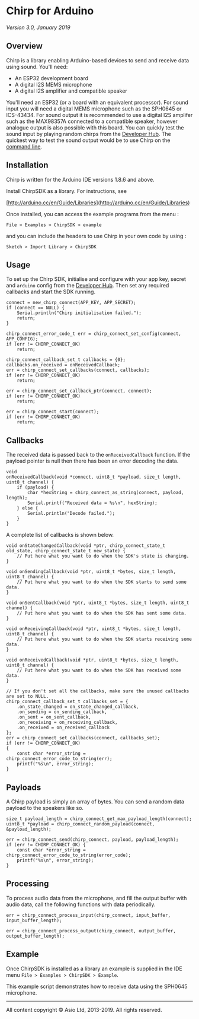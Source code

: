 # Chirp for Arduino

*Version 3.0, January 2019*

## Overview

Chirp is a library enabling Arduino-based devices to send and receive data using sound. You'll need:

 * An ESP32 development board
 * A digital I2S MEMS microphone
 * A digital I2S amplifier and compatible speaker

You'll need an ESP32 (or a board with an equivalent processor). For sound input you will need a digital MEMS microphone such as the SPH0645 or ICS-43434. For sound output it is recommended to use a digital I2S amplifer such as the MAX98357A connected to a compatible speaker, however analogue output is also possible with this board.
You can quickly test the sound input by playing random chirps from the [Developer Hub](https://developers.chirp.io). The quickest way to test the sound output would be to use Chirp on the [command line](https://developers.chirp.io/docs/tutorials/command-line).

## Installation

Chirp is written for the Arduino IDE versions 1.8.6 and above.

Install ChirpSDK as a library. For instructions, see

[http://arduino.cc/en/Guide/Libraries](http://arduino.cc/en/Guide/Libraries)

Once installed, you can access the example programs from the menu :

```File > Examples > ChirpSDK > example ```

and you can include the headers to use Chirp in your own code by using :

```Sketch > Import Library > ChirpSDK```

## Usage

To set up the Chirp SDK, initialise and configure with your app key, secret and `arduino` config from the [Developer Hub](https://developers.chirp.io). Then set any required callbacks and start the SDK running.

    connect = new_chirp_connect(APP_KEY, APP_SECRET);
    if (connect == NULL) {
        Serial.println("Chirp initialisation failed.");
        return;
    }

    chirp_connect_error_code_t err = chirp_connect_set_config(connect, APP_CONFIG);
    if (err != CHIRP_CONNECT_OK)
        return;

    chirp_connect_callback_set_t callbacks = {0};
    callbacks.on_received = onReceivedCallback;
    err = chirp_connect_set_callbacks(connect, callbacks);
    if (err != CHIRP_CONNECT_OK)
        return;

    err = chirp_connect_set_callback_ptr(connect, connect);
    if (err != CHIRP_CONNECT_OK)
        return;

    err = chirp_connect_start(connect);
    if (err != CHIRP_CONNECT_OK)
        return;

## Callbacks

The received data is passed back to the `onReceivedCallback` function. If the payload pointer is null then there has been an error decoding the data.

    void
    onReceivedCallback(void *connect, uint8_t *payload, size_t length, uint8_t channel) {
        if (payload) {
            char *hexString = chirp_connect_as_string(connect, payload, length);
            Serial.printf("Received data = %s\n", hexString);
        } else {
            Serial.println("Decode failed.");
        }
    }

A complete list of callbacks is shown below.

    void onStateChangedCallback(void *ptr, chirp_connect_state_t old_state, chirp_connect_state_t new_state) {
        // Put here what you want to do when the SDK's state is changing.
    }

    void onSendingCallback(void *ptr, uint8_t *bytes, size_t length, uint8_t channel) {
        // Put here what you want to do when the SDK starts to send some data.
    }

    void onSentCallback(void *ptr, uint8_t *bytes, size_t length, uint8_t channel) {
        // Put here what you want to do when the SDK has sent some data.
    }

    void onReceivingCallback(void *ptr, uint8_t *bytes, size_t length, uint8_t channel) {
        // Put here what you want to do when the SDK starts receiving some data.
    }

    void onReceivedCallback(void *ptr, uint8_t *bytes, size_t length, uint8_t channel) {
        // Put here what you want to do when the SDK has received some data.
    }

    // If you don't set all the callbacks, make sure the unused callbacks are set to NULL.
    chirp_connect_callback_set_t callbacks_set = {
        .on_state_changed = on_state_changed_callback,
        .on_sending = on_sending_callback,
        .on_sent = on_sent_callback,
        .on_receiving = on_receiving_callback,
        .on_received = on_received_callback
    };
    err = chirp_connect_set_callbacks(connect, callbacks_set);
    if (err != CHIRP_CONNECT_OK)
    {
        const char *error_string = chirp_connect_error_code_to_string(err);
        printf("%s\n", error_string);
    }


## Payloads

A Chirp payload is simply an array of bytes. You can send a random data payload to the speakers like so.

    size_t payload_length = chirp_connect_get_max_payload_length(connect);
    uint8_t *payload = chirp_connect_random_payload(connect, &payload_length);

    err = chirp_connect_send(chirp_connect, payload, payload_length);
    if (err != CHIRP_CONNECT_OK) {
        const char *error_string = chirp_connect_error_code_to_string(error_code);
        printf("%s\n", error_string);
    }


## Processing

To process audio data from the microphone, and fill the output buffer with audio data, call the following functions with data periodically.

    err = chirp_connect_process_input(chirp_connect, input_buffer, input_buffer_length);

    err = chirp_connect_process_output(chirp_connect, output_buffer, output_buffer_length);


## Example

Once ChirpSDK is installed as a library an example is supplied in the IDE menu ```File > Examples > ChirpSDK > Example```.

This example script demonstrates how to receive data using the SPH0645 microphone.

***

All content copyright &copy; Asio Ltd, 2013-2019. All rights reserved.

